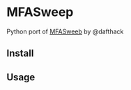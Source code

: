 # MFASweep

Python port of [MFASweeb](https://github.com/dafthack/MFASweep) by @dafthack

## Install

## Usage

